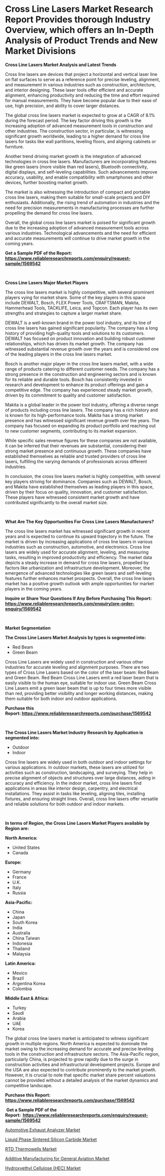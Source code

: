 <p><h1>Cross Line Lasers Market Research Report Provides thorough Industry Overview, which offers an In-Depth Analysis of Product Trends and New Market Divisions</h1></p><p><strong>Cross Line Lasers Market Analysis and Latest Trends</strong></p>
<p><p>Cross line lasers are devices that project a horizontal and vertical laser line on flat surfaces to serve as a reference point for precise leveling, alignment, and measurement in various industries such as construction, architecture, and interior designing. These laser tools offer efficient and accurate alignment, enhancing productivity and reducing the time and effort required for manual measurements. They have become popular due to their ease of use, high precision, and ability to cover larger distances.</p><p>The global cross line lasers market is expected to grow at a CAGR of 8.1% during the forecast period. The key factor driving this growth is the increasing adoption of advanced measurement tools in construction and other industries. The construction sector, in particular, is witnessing significant growth worldwide, leading to a higher demand for cross line lasers for tasks like wall partitions, leveling floors, and aligning cabinets or furniture.</p><p>Another trend driving market growth is the integration of advanced technologies in cross line lasers. Manufacturers are incorporating features like green lasers (more visible than red lasers), Bluetooth connectivity, digital displays, and self-leveling capabilities. Such advancements improve accuracy, usability, and enable compatibility with smartphones and other devices, further boosting market growth.</p><p>The market is also witnessing the introduction of compact and portable cross line lasers, making them suitable for small-scale projects and DIY enthusiasts. Additionally, the rising trend of automation in industries and the need for precision measurements in manufacturing processes are further propelling the demand for cross line lasers.</p><p>Overall, the global cross line lasers market is poised for significant growth due to the increasing adoption of advanced measurement tools across various industries. Technological advancements and the need for efficient and accurate measurements will continue to drive market growth in the coming years.</p></p>
<p><strong>Get a Sample PDF of the Report:&nbsp; <a href="https://www.reliableresearchreports.com/enquiry/request-sample/1569542">https://www.reliableresearchreports.com/enquiry/request-sample/1569542</a></strong></p>
<p>&nbsp;</p>
<p><strong>Cross Line Lasers Major Market Players</strong></p>
<p><p>The cross line lasers market is highly competitive, with several prominent players vying for market share. Some of the key players in this space include DEWALT, Bosch, FLEX Power Tools, CRAFTSMAN, Makita, Hammerhead Tools, TACKLIFE, Leica, and Topcon. Each player has its own strengths and strategies to capture a larger market share.</p><p>DEWALT is a well-known brand in the power tool industry, and its line of cross line lasers has gained significant popularity. The company has a long history of providing high-quality tools and solutions to its customers. DEWALT has focused on product innovation and building robust customer relationships, which has driven its market growth. The company has witnessed substantial revenue growth over the years and is considered one of the leading players in the cross line lasers market.</p><p>Bosch is another major player in the cross line lasers market, with a wide range of products catering to different customer needs. The company has a strong presence in the construction and engineering sectors and is known for its reliable and durable tools. Bosch has consistently invested in research and development to enhance its product offerings and gain a competitive edge. The company has experienced steady market growth, driven by its commitment to quality and customer satisfaction.</p><p>Makita is a global leader in the power tool industry, offering a diverse range of products including cross line lasers. The company has a rich history and is known for its high-performance tools. Makita has a strong market presence and has witnessed significant revenue growth over the years. The company has focused on expanding its product portfolio and reaching out to new customer segments, contributing to its market expansion.</p><p>While specific sales revenue figures for these companies are not available, it can be inferred that their revenues are substantial, considering their strong market presence and continuous growth. These companies have established themselves as reliable and trusted providers of cross line lasers, fulfilling the varying demands of professionals across different industries.</p><p>In conclusion, the cross line lasers market is highly competitive, with several key players striving for dominance. Companies such as DEWALT, Bosch, and Makita have established themselves as leading players in this space, driven by their focus on quality, innovation, and customer satisfaction. These players have witnessed consistent market growth and have contributed significantly to the overall market size.</p></p>
<p>&nbsp;</p>
<p><strong>What Are The Key Opportunities For Cross Line Lasers Manufacturers?</strong></p>
<p><p>The cross line lasers market has witnessed significant growth in recent years and is expected to continue its upward trajectory in the future. The market is driven by increasing applications of cross line lasers in various industries such as construction, automotive, and electronics. Cross line lasers are widely used for accurate alignment, leveling, and measuring tasks, resulting in improved productivity and efficiency. The market data depicts a steady increase in demand for cross line lasers, propelled by factors like urbanization and infrastructure development. Moreover, the emergence of advanced technologies like green lasers and self-leveling features further enhances market prospects. Overall, the cross line lasers market has a positive growth outlook with ample opportunities for market players in the coming years.</p></p>
<p><strong>Inquire or Share Your Questions If Any Before Purchasing This Report: <a href="https://www.reliableresearchreports.com/enquiry/pre-order-enquiry/1569542">https://www.reliableresearchreports.com/enquiry/pre-order-enquiry/1569542</a></strong></p>
<p>&nbsp;</p>
<p><strong>Market Segmentation</strong></p>
<p><strong>The Cross Line Lasers Market Analysis by types is segmented into:</strong></p>
<p><ul><li>Red Beam</li><li>Green Beam</li></ul></p>
<p><p>Cross Line Lasers are widely used in construction and various other industries for accurate leveling and alignment purposes. There are two types of Cross Line Lasers based on the color of the laser beam: Red Beam and Green Beam. Red Beam Cross Line Lasers emit a red laser beam that is easily visible to the human eye, suitable for indoor use. Green Beam Cross Line Lasers emit a green laser beam that is up to four times more visible than red, providing better visibility and longer working distances, making them suitable for both indoor and outdoor applications.</p></p>
<p><strong>Purchase this Report:&nbsp;<a href="https://www.reliableresearchreports.com/purchase/1569542">https://www.reliableresearchreports.com/purchase/1569542</a></strong></p>
<p>&nbsp;</p>
<p><strong>The Cross Line Lasers Market Industry Research by Application is segmented into:</strong></p>
<p><ul><li>Outdoor</li><li>Indoor</li></ul></p>
<p><p>Cross line lasers are widely used in both outdoor and indoor settings for various applications. In outdoor markets, these lasers are utilized for activities such as construction, landscaping, and surveying. They help in precise alignment of objects and structures over large distances, aiding in accuracy and efficiency. In the indoor market, cross line lasers find applications in areas like interior design, carpentry, and electrical installations. They assist in tasks like leveling, aligning tiles, installing fixtures, and ensuring straight lines. Overall, cross line lasers offer versatile and reliable solutions for both outdoor and indoor markets.</p></p>
<p>&nbsp;</p>
<p><strong>In terms of Region, the Cross Line Lasers Market Players available by Region are:</strong></p>
<p>
    <p> <strong> North America: </strong>
        <ul>
            <li>United States</li>
            <li>Canada</li>
        </ul>
        </p> 
    <p> <strong> Europe: </strong>
        <ul>
            <li>Germany</li>
            <li>France</li>
            <li>U.K.</li>
            <li>Italy</li>
            <li>Russia</li>
        </ul>
        </p> 
    <p> <strong> Asia-Pacific: </strong>
        <ul>
            <li>China</li>
            <li>Japan</li>
            <li>South Korea</li>
            <li>India</li>
            <li>Australia</li>
            <li>China Taiwan</li>
            <li>Indonesia</li>
            <li>Thailand</li>
            <li>Malaysia</li>
        </ul>
        </p> 
    <p> <strong> Latin America: </strong>
        <ul>
            <li>Mexico</li>
            <li>Brazil</li>
            <li>Argentina Korea</li>
            <li>Colombia</li>
        </ul>
        </p> 
    <p> <strong> Middle East & Africa: </strong>
        <ul>
            <li>Turkey</li>
            <li>Saudi</li>
            <li>Arabia</li>
            <li>UAE</li>
            <li>Korea</li>
        </ul>
    </p>
    </p>
<p><p>The global cross line lasers market is anticipated to witness significant growth in multiple regions. North America is expected to dominate the market owing to the increasing demand for accurate and precise leveling tools in the construction and infrastructure sectors. The Asia-Pacific region, particularly China, is projected to grow rapidly due to the surge in construction activities and infrastructural development projects. Europe and the USA are also expected to contribute prominently to the market growth. However, it is crucial to note that specific market share percent valuations cannot be provided without a detailed analysis of the market dynamics and competitive landscape.</p></p>
<p><strong>Purchase this Report: <a href="https://www.reliableresearchreports.com/purchase/1569542">https://www.reliableresearchreports.com/purchase/1569542</a></strong></p>
<p>&nbsp;<strong>Get a Sample PDF of the Report:&nbsp;&nbsp;<a href="https://www.reliableresearchreports.com/enquiry/request-sample/1569542">https://www.reliableresearchreports.com/enquiry/request-sample/1569542</a></strong></p>
<p><strong></strong></p>
<p><p><a href="https://medium.com/@sandyabbott2023/analyzing-automotive-exhaust-analyzer-market-global-industry-perspective-and-forecast-2023-to-0bada33710d4">Automotive Exhaust Analyzer Market</a></p><p><a href="https://www.linkedin.com/pulse/liquid-phase-sintered-silicon-carbide-market-size-share/">Liquid Phase Sintered Silicon Carbide Market</a></p><p><a href="https://www.linkedin.com/pulse/rtd-thermowells-market-share-amp-new-trends-analysis-report/">RTD Thermowells Market</a></p><p><a href="https://github.com/abbypearson7765/Market-Research-Report-List-1/blob/main/additive-manufacturing-for-general-aviation-market.md">Additive Manufacturing for General Aviation Market</a></p><p><a href="https://medium.com/@larrycrooks1923/hydroxyethyl-cellulose-hec-market-trends-and-market-analysis-forecasted-for-period-2023-2030-5348ae0dcdb9">Hydroxyethyl Cellulose (HEC) Market</a></p></p>